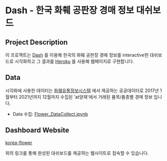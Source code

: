 # Dash - 한국 화훼 공판장 경매 정보 대쉬보드

## Project Description
이 프로젝트는 [Dash](https://plotly.com/dash/) 를 이용해 한국의 화훼 공판장 경매 정보를 
interactive한 대쉬보드로 시각화하고 그 결과를 [Heroku](https://www.heroku.com) 를 사용해 
웹페이지로 구현합니다.

## Data
시각화에 사용한 데이터는 [화훼유통정보시스템](https://flower.at.or.kr/) 에서 제공하는 공공데이터로
2017년 1월부터 2021년까지 12월까지 수집된 'at양재'에서 거래된 품목/품종별 경매 정보 입니다.

- Data 수집: [Flower_DataCollect.ipynb](https://github.com/JayAhn0104/Dash_Plolty/blob/master/Flower_DataCollect.ipynb)

## Dashboard Website
[korea-flower](https://korea-flower.herokuapp.com)

위의 링크를 통해 완성된 대쉬보드를 제공하는 웹사이트로 접속할 수 있습니다. 





